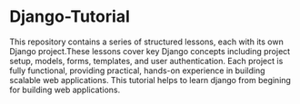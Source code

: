 # Django-Tutorial
This repository contains a series of structured lessons, each with its own Django project.These lessons cover key Django concepts including project setup, models, forms, templates, and user authentication. Each project is fully functional, providing practical, hands-on experience in building scalable web applications. This tutorial helps to learn django from begining for building web applications.
